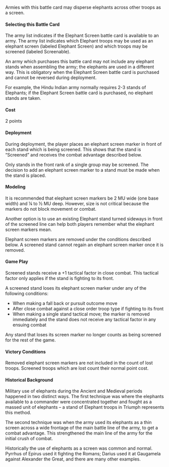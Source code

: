 Armies with this battle card may disperse elephants across other troops as a screen.

#### Selecting this Battle Card
The army list indicates if the Elephant Screen battle card is available to an army. The army list indicates which Elephant troops may be used as an elephant screen (labeled Elephant Screen) and which troops may be screened (labeled Screenable).

An army which purchases this battle card may not include any elephant stands when assembling the army; the elephants are used in a different way. This is obligatory when the Elephant Screen battle card is purchased and cannot be reversed during deployment.

For example, the Hindu Indian army normally requires 2-3 stands of Elephants; if the Elephant Screen battle card is purchased, no elephant stands are taken. 

#### Cost
2 points

#### Deployment
During deployment, the player places an elephant screen marker in front of each stand which is being screened.  This shows that the stand is “Screened” and receives the combat advantage described below.

Only stands in the front rank of a single group may be screened.  The decision to add an elephant screen marker to a stand must be made when the stand is placed.

#### Modeling
It is recommended that elephant screen markers be 2 MU wide (one base width) and ¼ to ½ MU deep.  However, size is not critical because the markers do not block movement or combat.

Another option is to use an existing Elephant stand turned sideways in front of the screened line can help both players remember what the elephant screen markers mean.

Elephant screen markers are removed under the conditions described below.  A screened stand cannot regain an elephant screen marker once it is removed.

#### Game Play
Screened stands receive a +1 tactical factor in close combat.  This tactical factor only applies if the stand is fighting to its front.

A screened stand loses its elephant screen marker under any of the following conditions:
- When making a fall back or pursuit outcome move
- After close combat against a close order troop type if fighting to its front
- When making a single stand tactical move;  the marker is removed immediately and the stand does not receive any tactical factor in any ensuing combat

Any stand that loses its screen marker no longer counts as being screened for the rest of the game.

#### Victory Conditions
Removed elephant screen markers are not included in the count of lost troops. Screened troops which are lost count their normal point cost.

#### Historical Background
Military use of elephants during the Ancient and Medieval periods happened in two distinct ways.  The first technique was where the elephants available to a commander were concentrated together and fought as a massed unit of elephants – a stand of Elephant troops in Triumph represents this method.

The second technique was when the army used its elephants as a thin screen across a wide frontage of the main battle line of the army, to get a combat advantage.  This strengthened the main line of the army for the initial crush of combat.

Historically the use of elephants as a screen was common and normal.  Pyrrhus of Epirus used it fighting the Romans; Darius used it at Gaugamela against Alexander the Great, and there are many other examples.

